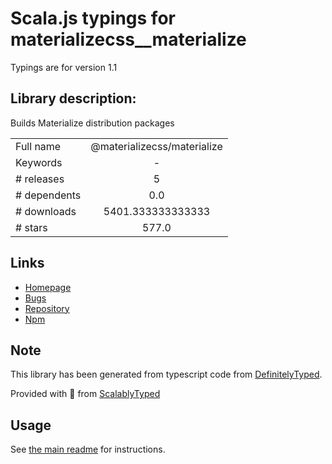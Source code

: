 
# Scala.js typings for materializecss__materialize

Typings are for version 1.1

## Library description:
Builds Materialize distribution packages

|                    |                 |
| ------------------ | :-------------: |
| Full name          | @materializecss/materialize |
| Keywords           | - |
| # releases         | 5 |
| # dependents       | 0.0 |
| # downloads        | 5401.333333333333 |
| # stars            | 577.0 |

## Links
- [Homepage](https://materializecss.github.io/materialize/)
- [Bugs](https://github.com/materializecss/materialize/issues)
- [Repository](https://github.com/materializecss/materialize)
- [Npm](https://www.npmjs.com/package/%40materializecss%2Fmaterialize)
    


## Note
This library has been generated from typescript code from [DefinitelyTyped](https://definitelytyped.org).

Provided with :purple_heart: from [ScalablyTyped](https://github.com/oyvindberg/ScalablyTyped)

## Usage
See [the main readme](../../readme.md) for instructions.


